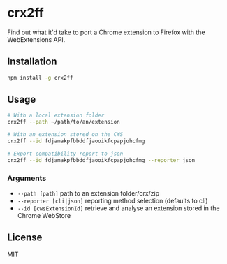# crx2ff

Find out what it'd take to port a Chrome extension to Firefox with the WebExtensions API.

## Installation

```sh
npm install -g crx2ff
```

## Usage

```sh
# With a local extension folder
crx2ff --path ~/path/to/an/extension

# With an extension stored on the CWS
crx2ff --id fdjamakpfbbddfjaooikfcpapjohcfmg

# Export compatibility report to json
crx2ff --id fdjamakpfbbddfjaooikfcpapjohcfmg --reporter json
```

### Arguments

* `--path [path]` path to an extension folder/crx/zip
* `--reporter [cli|json]` reporting method selection (defaults to cli)
* `--id [cwsExtensionId]` retrieve and analyse an extension stored in the Chrome WebStore

## License

MIT